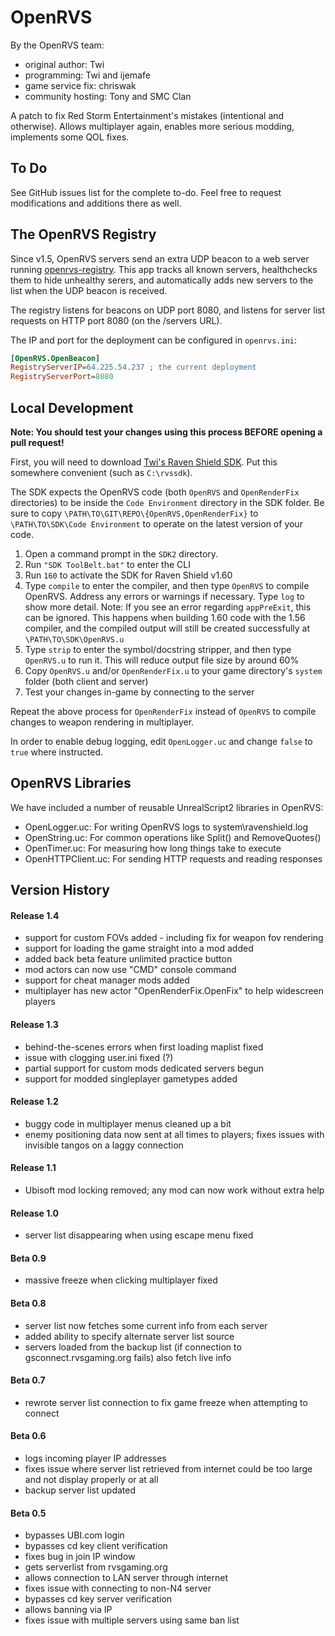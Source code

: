# OpenRVS

By the OpenRVS team:
  - original author: Twi
  - programming: Twi and ijemafe
  - game service fix: chriswak
  - community hosting: Tony and SMC Clan

A patch to fix Red Storm Entertainment's mistakes (intentional and otherwise). Allows multiplayer again, enables more serious modding, implements some QOL fixes.

## To Do

See GitHub issues list for the complete to-do. Feel free to request modifications and additions there as well.

## The OpenRVS Registry

Since v1.5, OpenRVS servers send an extra UDP beacon to a web server running
[openrvs-registry](https://github.com/ijemafe/openrvs-registry). This app tracks
all known servers, healthchecks them to hide unhealthy serers, and automatically
adds new servers to the list when the UDP beacon is received.

The registry listens for beacons on UDP port 8080, and listens for server list
requests on HTTP port 8080 (on the /servers URL).

The IP and port for the deployment can be configured in `openrvs.ini`:

```ini
[OpenRVS.OpenBeacon]
RegistryServerIP=64.225.54.237 ; the current deployment
RegistryServerPort=8080
```

## Local Development

**Note: You should test your changes using this process BEFORE opening a pull request!**

First, you will need to download [Twi's Raven Shield SDK](https://www.moddb.com/mods/raven-shield-software-development-kit). Put this somewhere convenient (such as `C:\rvssdk`).

The SDK expects the OpenRVS code (both `OpenRVS` and `OpenRenderFix` directories) to be inside the `Code Environment` directory in the SDK folder. Be sure to copy `\PATH\TO\GIT\REPO\{OpenRVS,OpenRenderFix}` to `\PATH\TO\SDK\Code Environment` to operate on the latest version of your code.

1. Open a command prompt in the `SDK2` directory.
1. Run `"SDK ToolBelt.bat"` to enter the CLI
1. Run `160` to activate the SDK for Raven Shield v1.60
1. Type `compile` to enter the compiler, and then type `OpenRVS` to compile OpenRVS. Address any errors or warnings if necessary. Type `log` to show more detail. Note: If you see an error regarding `appPreExit`, this can be ignored. This happens when building 1.60 code with the 1.56 compiler, and the compiled output will still be created successfully at `\PATH\TO\SDK\OpenRVS.u`
1. Type `strip` to enter the symbol/docstring stripper, and then type `OpenRVS.u` to run it. This will reduce output file size by around 60%
1. Copy `OpenRVS.u` and/or `OpenRenderFix.u` to your game directory's `system` folder (both client and server)
1. Test your changes in-game by connecting to the server

Repeat the above process for `OpenRenderFix` instead of `OpenRVS` to compile changes to weapon rendering in multiplayer.

In order to enable debug logging, edit `OpenLogger.uc` and change `false` to `true` where instructed.

## OpenRVS Libraries

We have included a number of reusable UnrealScript2 libraries in OpenRVS:

- OpenLogger.uc: For writing OpenRVS logs to system\ravenshield.log
- OpenString.uc: For common operations like Split() and RemoveQuotes()
- OpenTimer.uc: For measuring how long things take to execute
- OpenHTTPClient.uc: For sending HTTP requests and reading responses

## Version History

#### Release 1.4

- support for custom FOVs added - including fix for weapon fov rendering
- support for loading the game straight into a mod added
- added back beta feature unlimited practice button
- mod actors can now use "CMD" console command
- support for cheat manager mods added
- multiplayer has new actor "OpenRenderFix.OpenFix" to help widescreen players

#### Release 1.3

- behind-the-scenes errors when first loading maplist fixed
- issue with clogging user.ini fixed (?)
- partial support for custom mods dedicated servers begun
- support for modded singleplayer gametypes added

#### Release 1.2

- buggy code in multiplayer menus cleaned up a bit
- enemy positioning data now sent at all times to players; fixes issues with invisible tangos on a laggy connection

#### Release 1.1

- Ubisoft mod locking removed; any mod can now work without extra help

#### Release 1.0

- server list disappearing when using escape menu fixed

#### Beta 0.9

- massive freeze when clicking multiplayer fixed

#### Beta 0.8

- server list now fetches some current info from each server
- added ability to specify alternate server list source
- servers loaded from the backup list (if connection to gsconnect.rvsgaming.org fails) also fetch live info

#### Beta 0.7

- rewrote server list connection to fix game freeze when attempting to connect

#### Beta 0.6

- logs incoming player IP addresses
- fixes issue where server list retrieved from internet could be too large and not display properly or at all
- backup server list updated

#### Beta 0.5

- bypasses UBI.com login
- bypasses cd key client verification
- fixes bug in join IP window
- gets serverlist from rvsgaming.org
- allows connection to LAN server through internet
- fixes issue with connecting to non-N4 server
- bypasses cd key server verification
- allows banning via IP
- fixes issue with multiple servers using same ban list
